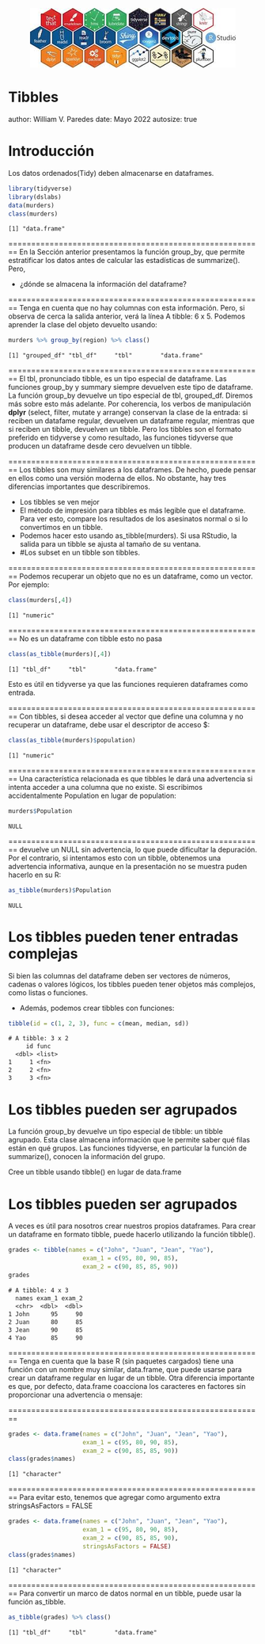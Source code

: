<p align="center">
<img src="tidyverse.jpg">
</p>

Tibbles
========================================================
author: William V. Paredes
date: Mayo 2022
autosize: true

Introducción
========================================================
Los datos ordenados(Tidy) deben almacenarse en dataframes. 


```r
library(tidyverse)
library(dslabs)
data(murders)
class(murders)
```

```
[1] "data.frame"
```

========================================================
En la Sección anterior presentamos la función group_by, que permite estratificar los datos antes de calcular las estadísticas de summarize(). Pero, 

- ¿dónde se almacena la información del dataframe?


========================================================
Tenga en cuenta que no hay columnas con esta información. Pero, si observa de cerca la salida anterior, verá la línea A tibble: 6 x 5. Podemos aprender la clase del objeto devuelto usando:

```r
murders %>% group_by(region) %>% class()
```

```
[1] "grouped_df" "tbl_df"     "tbl"        "data.frame"
```


========================================================
El tbl, pronunciado tibble, es un tipo especial de dataframe. Las funciones group_by y summary siempre devuelven este tipo de dataframe. La función group_by devuelve un tipo especial de tbl, grouped_df. Diremos más sobre esto más adelante. Por coherencia, los verbos de manipulación __dplyr__ (select, filter, mutate y arrange) conservan la clase de la entrada: si reciben un datafame regular, devuelven un dataframe regular, mientras que si reciben un tibble, devuelven un tibble. Pero los tibbles son el formato preferido en tidyverse y como resultado, las funciones tidyverse que producen un dataframe desde cero devuelven un tibble.

========================================================
Los tibbles son muy similares a los dataframes. De hecho, puede pensar en ellos como una versión moderna de ellos. No obstante, hay tres diferencias importantes que describiremos.
- Los tibbles se ven mejor
- El método de impresión para tibbles es más legible que el dataframe. Para ver esto, compare los resultados de los asesinatos normal o si lo convertimos en un tibble.
- Podemos hacer esto usando as_tibble(murders). Si usa RStudio, la salida para un tibble se ajusta al tamaño de su ventana. 
- #Los subset en un tibble son tibbles.

========================================================
Podemos recuperar un objeto que no es un dataframe, como un vector. Por ejemplo:


```r
class(murders[,4])
```

```
[1] "numeric"
```

========================================================
No es un dataframe con tibble esto no pasa


```r
class(as_tibble(murders)[,4])
```

```
[1] "tbl_df"     "tbl"        "data.frame"
```

Esto es útil en tidyverse ya que las funciones requieren dataframes como entrada.


========================================================
Con tibbles, si desea acceder al vector que define una columna y no recuperar un dataframe, debe usar el descriptor de acceso $:


```r
class(as_tibble(murders)$population)
```

```
[1] "numeric"
```


========================================================
Una característica relacionada es que tibbles le dará una advertencia si intenta acceder a una columna que no existe. Si escribimos accidentalmente Population en lugar de population:

```r
murders$Population
```

```
NULL
```


========================================================
devuelve un NULL sin advertencia, lo que puede dificultar la depuración. Por el contrario, si intentamos esto con un tibble, obtenemos una advertencia informativa, aunque en la presentación no se muestra puden hacerlo en su R:

```r
as_tibble(murders)$Population
```

```
NULL
```

Los tibbles pueden tener entradas complejas
========================================================
Si bien las columnas del dataframe deben ser vectores de números, cadenas o valores lógicos, los tibbles pueden tener objetos más complejos, como listas o funciones. 

- Además, podemos crear tibbles con funciones:

```r
tibble(id = c(1, 2, 3), func = c(mean, median, sd))
```

```
# A tibble: 3 x 2
     id func  
  <dbl> <list>
1     1 <fn>  
2     2 <fn>  
3     3 <fn>  
```


Los tibbles pueden ser agrupados
========================================================
La función group_by devuelve un tipo especial de tibble: un tibble agrupado. Esta clase almacena información que le permite saber qué filas están en qué grupos. Las funciones tidyverse, en particular la función de summarize(), conocen la información del grupo.

Cree un tibble usando tibble() en lugar de data.frame

Los tibbles pueden ser agrupados
========================================================
A veces es útil para nosotros crear nuestros propios dataframes. Para crear un dataframe en formato tibble, puede hacerlo utilizando la función tibble().

```r
grades <- tibble(names = c("John", "Juan", "Jean", "Yao"), 
                     exam_1 = c(95, 80, 90, 85), 
                     exam_2 = c(90, 85, 85, 90))
grades
```

```
# A tibble: 4 x 3
  names exam_1 exam_2
  <chr>  <dbl>  <dbl>
1 John      95     90
2 Juan      80     85
3 Jean      90     85
4 Yao       85     90
```

========================================================
Tenga en cuenta que la base R (sin paquetes cargados) tiene una función con un nombre muy similar, data.frame, que puede usarse para crear un dataframe regular en lugar de un tibble. Otra diferencia importante es que, por defecto, data.frame coacciona los caracteres en factores sin proporcionar una advertencia o mensaje:

========================================================

```r
grades <- data.frame(names = c("John", "Juan", "Jean", "Yao"), 
                     exam_1 = c(95, 80, 90, 85), 
                     exam_2 = c(90, 85, 85, 90))
class(grades$names)
```

```
[1] "character"
```


========================================================
Para evitar esto, tenemos que agregar como argumento extra stringsAsFactors = FALSE

```r
grades <- data.frame(names = c("John", "Juan", "Jean", "Yao"), 
                     exam_1 = c(95, 80, 90, 85), 
                     exam_2 = c(90, 85, 85, 90),
                     stringsAsFactors = FALSE)
class(grades$names)
```

```
[1] "character"
```


========================================================
Para convertir un marco de datos normal en un tibble, puede usar la función as_tibble.

```r
as_tibble(grades) %>% class()
```

```
[1] "tbl_df"     "tbl"        "data.frame"
```







